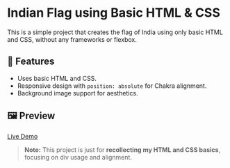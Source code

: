 # Indian Flag using Basic HTML & CSS

This is a simple project that creates the flag of India using only basic HTML and CSS, without any frameworks or flexbox.

## 📌 Features
- Uses basic HTML and CSS.
- Responsive design with `position: absolute` for Chakra alignment.
- Background image support for aesthetics.

## 🖼 Preview
[Live Demo](https://aanu3804.github.io/Indian-Flag/)

> **Note:** This project is just for **recollecting my HTML and CSS basics**, focusing on div usage and alignment.
